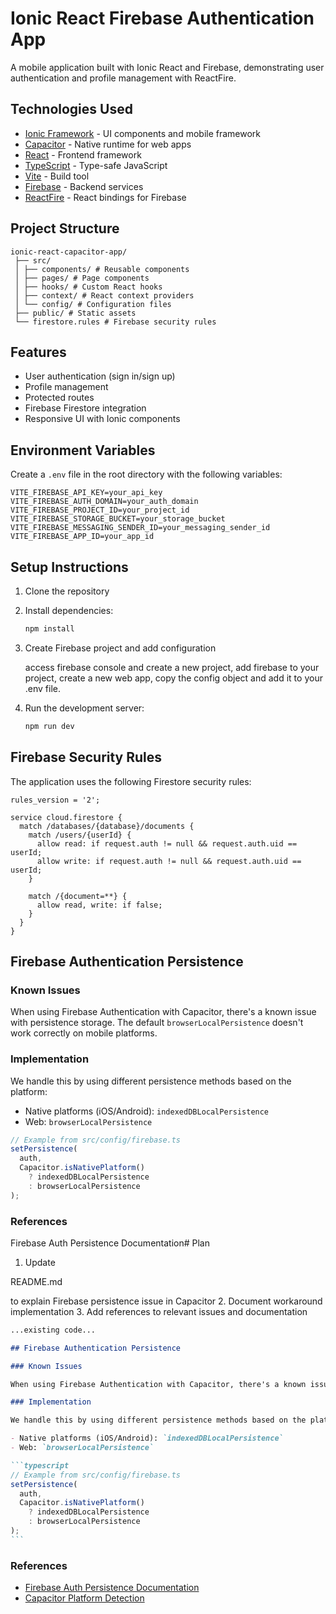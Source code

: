 # Ionic React Firebase Authentication App

A mobile application built with Ionic React and Firebase, demonstrating user authentication and profile management with ReactFire.

## Technologies Used

- [Ionic Framework](https://ionicframework.com/docs/react) - UI components and mobile framework
- [Capacitor](https://ionicframework.com/docs/capacitor) - Native runtime for web apps
- [React](https://reactjs.org/) - Frontend framework
- [TypeScript](https://www.typescriptlang.org/) - Type-safe JavaScript
- [Vite](https://vitejs.dev/) - Build tool
- [Firebase](https://firebase.google.com/docs) - Backend services
- [ReactFire](https://firebaseopensource.com/projects/firebaseextended/reactfire/) - React bindings for Firebase

## Project Structure

```
ionic-react-capacitor-app/
 ├── src/
 │ ├── components/ # Reusable components
 │ ├── pages/ # Page components
 │ ├── hooks/ # Custom React hooks
 │ ├── context/ # React context providers
 │ └── config/ # Configuration files
 ├── public/ # Static assets
 └── firestore.rules # Firebase security rules

```

## Features

- User authentication (sign in/sign up)
- Profile management
- Protected routes
- Firebase Firestore integration
- Responsive UI with Ionic components

## Environment Variables

Create a `.env` file in the root directory with the following variables:

```
VITE_FIREBASE_API_KEY=your_api_key VITE_FIREBASE_AUTH_DOMAIN=your_auth_domain VITE_FIREBASE_PROJECT_ID=your_project_id VITE_FIREBASE_STORAGE_BUCKET=your_storage_bucket VITE_FIREBASE_MESSAGING_SENDER_ID=your_messaging_sender_id VITE_FIREBASE_APP_ID=your_app_id
```

## Setup Instructions

1. Clone the repository
2. Install dependencies:

   ```bash
   npm install
   ```

3. Create Firebase project and add configuration

   access firebase console and create a new project, add firebase to your project, create a new web app, copy the config object and add it to your .env file.

4. Run the development server:

   ```bash
   npm run dev
   ```

## Firebase Security Rules

The application uses the following Firestore security rules:

```
rules_version = '2';

service cloud.firestore {
  match /databases/{database}/documents {
    match /users/{userId} {
      allow read: if request.auth != null && request.auth.uid == userId;
      allow write: if request.auth != null && request.auth.uid == userId;
    }

    match /{document=**} {
      allow read, write: if false;
    }
  }
}
```

## Firebase Authentication Persistence

### Known Issues

When using Firebase Authentication with Capacitor, there's a known issue with persistence storage. The default `browserLocalPersistence` doesn't work correctly on mobile platforms.

### Implementation

We handle this by using different persistence methods based on the platform:

- Native platforms (iOS/Android): `indexedDBLocalPersistence`
- Web: `browserLocalPersistence`

```typescript
// Example from src/config/firebase.ts
setPersistence(
  auth,
  Capacitor.isNativePlatform()
    ? indexedDBLocalPersistence
    : browserLocalPersistence
);
```

### References

Firebase Auth Persistence Documentation# Plan

1. Update

README.md

to explain Firebase persistence issue in Capacitor 2. Document workaround implementation 3. Add references to relevant issues and documentation

````markdown
...existing code...

## Firebase Authentication Persistence

### Known Issues

When using Firebase Authentication with Capacitor, there's a known issue with persistence storage. The default `browserLocalPersistence` doesn't work correctly on mobile platforms.

### Implementation

We handle this by using different persistence methods based on the platform:

- Native platforms (iOS/Android): `indexedDBLocalPersistence`
- Web: `browserLocalPersistence`

```typescript
// Example from src/config/firebase.ts
setPersistence(
  auth,
  Capacitor.isNativePlatform()
    ? indexedDBLocalPersistence
    : browserLocalPersistence
);
```
````

### References

- [Firebase Auth Persistence Documentation](https://firebase.google.com/docs/auth/web/persistence)
- [Capacitor Platform Detection](https://capacitorjs.com/docs/apis/platform)

